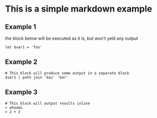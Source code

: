 # This is a simple markdown example

## Example 1

the block below will be executed as it is, but won't yeld any output

```nu
let $var1 = 'foo'
```

## Example 2

```nu
# This block will produce some output in a separate block
$var1 | path join 'baz' 'bar'
```

## Example 3

```nu
# This block will output results inline
> whoami
> 2 + 2
```
